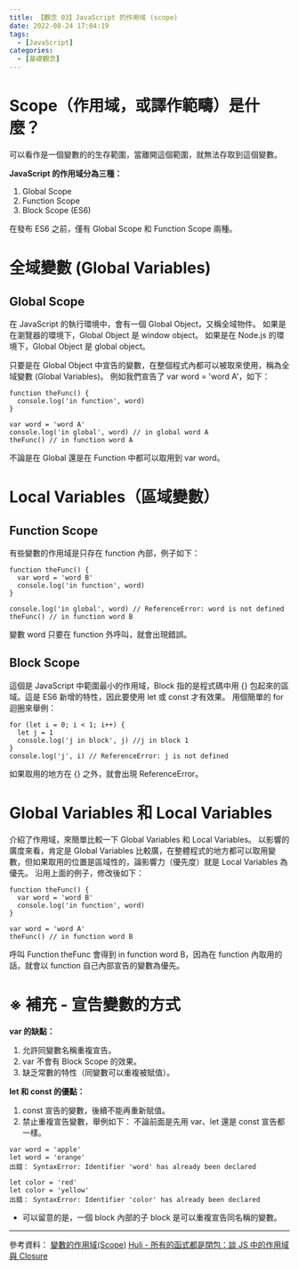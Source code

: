 ```yaml
---
title: 【觀念 03】JavaScript 的作用域 (scope)
date: 2022-08-24 17:04:19
tags:
  - [JavaScript]
categories:
  - [基礎觀念]
---
```


# Scope（作用域，或譯作範疇）是什麼？

可以看作是一個變數的的生存範圍，當離開這個範圍，就無法存取到這個變數。

**JavaScript 的作用域分為三種：**

1. Global Scope
2. Function Scope
3. Block Scope (ES6)

<!-- more -->

在發布 ES6 之前，僅有 Global Scope 和 Function Scope 兩種。

# 全域變數 (Global Variables)

## Global Scope

在 JavaScript 的執行環境中，會有一個 Global Object，又稱全域物件。
如果是在瀏覽器的環境下，Global Object 是 window object。
如果是在 Node.js 的環境下，Global Object 是 global object。

只要是在 Global Object 中宣告的變數，在整個程式內都可以被取來使用，稱為全域變數 (Global Variables)。
例如我們宣告了 var word = 'word A'，如下：

```
function theFunc() {
  console.log('in function', word)
}

var word = 'word A'
console.log('in global', word) // in global word A
theFunc() // in function word A
```

不論是在 Global 還是在 Function 中都可以取用到 var word。

# Local Variables（區域變數）

## Function Scope

有些變數的作用域是只存在 function 內部，例子如下：

```
function theFunc() {
  var word = 'word B'
  console.log('in function', word)
}

console.log('in global', word) // ReferenceError: word is not defined
theFunc() // in function word B
```

變數 word 只要在 function 外呼叫，就會出現錯誤。

## Block Scope

這個是 JavaScript 中範圍最小的作用域，Block 指的是程式碼中用 {} 包起來的區域。這是 ES6 新增的特性，因此要使用 let 或 const 才有效果。
用個簡單的 for 迴圈來舉例：

```
for (let i = 0; i < 1; i++) {
  let j = 1
  console.log('j in block', j) //j in block 1
}
console.log('j', i) // ReferenceError: j is not defined
```

如果取用的地方在 {} 之外，就會出現 ReferenceError。

# Global Variables 和 Local Variables

介紹了作用域，來簡單比較一下 Global Variables 和 Local Variables。
以影響的廣度來看，肯定是 Global Variables 比較廣，在整體程式的地方都可以取用變數，但如果取用的位置是區域性的，論影響力（優先度）就是 Local Variables 為優先。
沿用上面的例子，修改後如下：

```
function theFunc() {
  var word = 'word B'
  console.log('in function', word)
}

var word = 'word A'
theFunc() // in function word B
```

呼叫 Function theFunc 會得到 in function word B，因為在 function 內取用的話，就會以 function 自己內部宣告的變數為優先。

# ※ 補充 - 宣告變數的方式

**var 的缺點：**

1. 允許同變數名稱重複宣告。
2. var 不會有 Block Scope 的效果。
3. 缺乏常數的特性（同變數可以重複被賦值）。

**let 和 const 的優點：**

1. const 宣告的變數，後續不能再重新賦值。
2. 禁止重複宣告變數，舉例如下：
   不論前面是先用 var、let 還是 const 宣告都一樣。

```
var word = 'apple'
let word = 'orange'
出錯： SyntaxError: Identifier 'word' has already been declared

let color = 'red'
let color = 'yellow'
出錯： SyntaxError: Identifier 'color' has already been declared
```

- 可以留意的是，一個 block 內部的子 block 是可以重複宣告同名稱的變數。

---

參考資料：
[變數的作用域(Scope)](https://ithelp.ithome.com.tw/articles/10203387)
[Huli - 所有的函式都是閉包：談 JS 中的作用域與 Closure](https://blog.huli.tw/2018/12/08/javascript-closure/)
